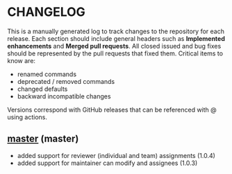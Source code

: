 # CHANGELOG

This is a manually generated log to track changes to the repository for each release. 
Each section should include general headers such as **Implemented enhancements** 
and **Merged pull requests**. All closed issued and bug fixes should be 
represented by the pull requests that fixed them. Critical items to know are:

 - renamed commands
 - deprecated / removed commands
 - changed defaults
 - backward incompatible changes


Versions correspond with GitHub releases that can be referenced with @ using actions.

## [master](https://github.com/vsoch/pull-request-action/tree/master) (master)
  - added support for reviewer (individual and team) assignments (1.0.4)
  - added support for maintainer can modify and assignees (1.0.3)
